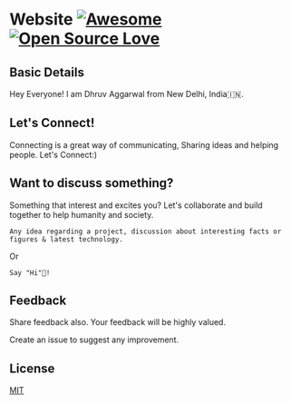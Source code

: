 ﻿# Website [![Awesome](https://awesome.re/badge.svg)](https://awesome.re) [![Open Source Love](https://badges.frapsoft.com/os/v2/open-source.svg?v=103)](https://github.com/devfolioco/react-otp-input)

## Basic Details 

Hey Everyone! I am Dhruv Aggarwal from New Delhi, India🇮🇳.

## Let's Connect!

Connecting is a great way of communicating, Sharing ideas and helping people. Let's Connect:)

## Want to discuss something?

Something that interest and excites you? Let's collaborate and build together to help humanity and society.

````
Any idea regarding a project, discussion about interesting facts or figures & latest technology.
````
Or
````
Say "Hi"👋!
````

## Feedback

Share feedback also. Your feedback will be highly valued.

Create an issue to suggest any improvement.

## License
[MIT](https://github.com/dA505819/dA505819.github.io/blob/master/LICENSE)
